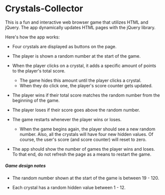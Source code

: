 # Crystals-Collector
This is a fun and interactive web browser game that utilizes HTML and jQuery. The app dynamically updates  HTML pages with the jQuery library.

Here's how the app works:

   * Four crystals are displayed as buttons on the page.

   * The player is shown a random number at the start of the game.

   * When the player clicks on a crystal, it  adds a specific amount of points to the player's total score. 

     * The game  hides this amount until the player clicks a crystal.
     * When they do click one,  the player's score counter gets updated.

   * The player wins if their total score matches the random number from the beginning of the game.

   * The player loses if their score goes above the random number.

   * The game restarts whenever the player wins or loses.

     * When the game begins again, the player should see a new random number. Also, all the crystals will have four new hidden values. Of course, the user's score (and score counter) will reset to zero.

   * The app should show the number of games the player wins and loses. To that end, do not refresh the page as a means to restart the game.

##### Game design notes

* The random number shown at the start of the game is between 19 - 120.

* Each crystal has a random hidden value between 1 - 12.

